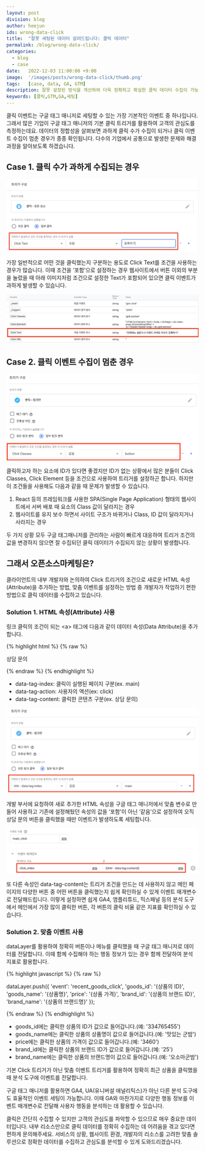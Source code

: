 ```yaml
---
layout: post
division: blog
author: heejun
ids: wrong-data-click
title:  "잘못 세팅된 데이터 살려드립니다: 클릭 데이터"
permalink: /blog/wrong-data-click/
categories:
  - blog
  - case
date:   2022-12-03 11:00:00 +9:00
image:  '/images/posts/wrong-data-click/thumb.png'
tags:   [case, data, GA, GTM]
description: 잘못 설정된 방식을 개선하여 더욱 정확하고 확실한 클릭 데이터 수집이 가능합니다.
keywords: [클릭,GTM,GA,세팅]
---
```


클릭 이벤트는 구글 태그 매니저로 세팅할 수 있는 가장 기본적인 이벤트 중 하나입니다. 그래서 많은 기업이 구글 태그 매니저의 기본 클릭 트리거를 활용하여 고객의 관심도를 측정하는데요. 데이터의 정합성을 살펴보면 과하게 클릭 수가 수집이 되거나 클릭 이벤트 수집이 멈춘 경우가 종종 확인됩니다. 다수의 기업에서 공통으로 발생한 문제와 해결 과정을 알아보도록 하겠습니다.

## Case 1. 클릭 수가 과하게 수집되는 경우

![클릭 트리거](/images/posts/wrong-data-click/01.png)

가장 일반적으로 어떤 것을 클릭했는지 구분하는 용도로 Click Text를 조건을 사용하는 경우가 많습니다. 이때 조건을 ‘포함’으로 설정하는 경우 웹사이트에서 버튼 이외의 부분을 눌렀을 때 아래 이미지처럼 조건으로 설정한 Text가 포함되어 있으면 클릭 이벤트가 과하게 발생할 수 있습니다.

![미리보기 화면](/images/posts/wrong-data-click/02.png)

## Case 2. 클릭 이벤트 수집이 멈춘 경우

![클래스 화면](/images/posts/wrong-data-click/03.png)

클릭하고자 하는 요소에 ID가 있다면 좋겠지만 ID가 없는 상황에서 많은 분들이 Click Classes, Click Element 등을 조건으로 사용하여 트리거를 설정하곤 합니다. 하지만 이 조건들을 사용해도 다음과 같을 때 문제가 발생할 수 있습니다.

1. React 등의 프레임워크를 사용한 SPA(Single Page Application) 형태의 웹사이트에서 서버 배포 때 요소의 Class 값이 달라지는 경우
2. 웹사이트를 유지 보수 하면서 사이트 구조가 바뀌거나 Class, ID 값이 달라지거나 사라지는 경우

두 가지 상황 모두 구글 태그매니저를 관리하는 사람이 빠르게 대응하여 트리거 조건의 값을 변경하지 않으면 잘 수집되던 클릭 데이터가 수집되지 않는 상황이 발생합니다.

## 그래서 오픈소스마케팅은?

클라이언트의 내부 개발자와 논의하여 Click 트리거의 조건으로 새로운 HTML 속성(Attribute)을 추가하는 방법, 맞춤 이벤트를 설정하는 방법 중 개발자가 작업하기 편한 방법으로 클릭 데이터를 수집하고 있습니다.

### Solution 1. HTML 속성(Attribute) 사용

링크 클릭의 조건이 되는 \<a\> 태그에 다음과 같이 데이터 속성(Data Attribute)을 추가합니다.

{% highlight html %}
{% raw %}

<a data-tag-index="main" data-tag-action="click" data-tag-content="상담 문의">상담 문의</a>

{% endraw %}
{% endhighlight %}

- data-tag-index: 클릭이 실행된 페이지 구분(ex. main)
- data-tag-action: 사용자의 액션(ex: click)
- data-tag-content: 클릭한 콘텐츠 구분(ex. 상담 문의)

![속성 트리거](/images/posts/wrong-data-click/04.png)

개발 부서에 요청하여 새로 추가한 HTML 속성을 구글 태그 매니저에서 맞춤 변수로 만들어 사용하고 기존에 설정해뒀던 속성의 값을 ‘포함’이 아닌 ‘같음’으로 설정하여 오직 상담 문의 버튼을 클릭했을 때만 이벤트가 발생하도록 세팅합니다.

![이벤트 태그](/images/posts/wrong-data-click/05.png)

또 다른 속성인 data-tag-content는 트리거 조건을 만드는 데 사용하지 않고 메인 페이지의 다양한 버튼 중 어떤 버튼을 클릭했는지 쉽게 확인하실 수 있게 이벤트 매개변수로 전달해드립니다. 이렇게 설정하면 쉽게 GA4, 앰플리튜드, 믹스패널 등의 분석 도구에서 메인에서 가장 많이 클릭한 버튼, 각 버튼의 클릭 비율 같은 지표를 확인하실 수 있습니다.

### Solution 2. 맞춤 이벤트 사용

dataLayer를 활용하여 정확히 버튼이나 메뉴를 클릭했을 때 구글 태그 매니저로 데이터를 전달합니다. 이때 함께 수집해야 하는 행동 정보가 있는 경우 함께 전달하여 분석 지표로 활용합니다.

{% highlight javascript %}
{% raw %}

dataLayer.push({
  'event': 'recent_goods_click',
  'goods_id': '{상품의 ID}',
  'goods_name': '{상품명}',
  'price': '{상품 가격}',
  'brand_id': '{상품의 브랜드 ID}',
  'brand_name': '{상품의 브랜드명}'
});

{% endraw %}
{% endhighlight %}

- goods_id에는 클릭한 상품의 ID가 값으로 들어갑니다.(예: '334765455')
- goods_name에는 클릭한 상품의 상품명이 값으로 들어갑니다.(예: '맛있는 군밤')
- price에는 클릭한 상품의 가격이 값으로 들어갑니다.(예: '3460')
- brand_id에는 클릭한 상품의 브랜드 ID가 값으로 들어갑니다.(예: '25')
- brand_name에는 클릭한 상품의 브랜드명이 값으로 들어갑니다.(예: '오소마군밤')

기본 Click 트리거가 아닌 맞춤 이벤트 트리거를 활용하여 정확히 최근 상품을 클릭했을 때 분석 도구에 이벤트를 전달합니다.

구글 태그 매니저를 활용하면 GA4, UA(유니버설 애널리틱스)가 아닌 다른 분석 도구에도 효율적인 이벤트 세팅이 가능합니다. 이때 GA와 마찬가지로 다양한 행동 정보를 이벤트 매개변수로 전달해 사용자 행동을 분석하는 데 활용할 수 있습니다.

클릭은 간단히 수집할 수 있지만 고객의 관심도를 파악할 수 있으므로 매우 중요한 데이터입니다. 내부 리소스만으로 클릭 데이터를 정확히 수집하는 데 어려움을 겪고 있다면 편하게 문의해주세요. 서비스의 상황, 웹사이트 환경, 개발자의 리소스를 고려한 맞춤 솔루션으로 정확한 데이터를 수집하고 관심도를 분석할 수 있게 도와드리겠습니다.

